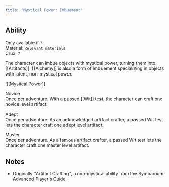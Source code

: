```yaml
---
title: "Mystical Power: Imbuement"
---
```

## Ability
Only available if `?`<br>Material: `Relevant materials`<br>Crux: `?`

The character can imbue objects with mystical power, turning them into [[Artifacts]]. [[Alchemy]] is also a form of Imbuement specializing in objects with latent, non-mystical power.

![[Mystical Power]]

Novice<br>Once per adventure. With a passed [[Wit]] test, the character can craft one novice level artifact.

Adept<br>Once per adventure. As an acknowledged artifact crafter, a passed Wit test lets the character craft one adept level artifact.

Master<br>Once per adventure. As a famous artifact crafter, a passed Wit test lets the character craft one master level artifact.
## Notes
* Originally "Artifact Crafting", a non-mystical ability from the Symbaroum Advanced Player's Guide.